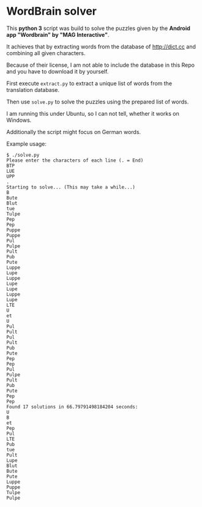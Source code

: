 # WordBrain solver

This __python 3__ script was build to solve the puzzles given by the __Android app "Wordbrain" by "MAG Interactive"__.

It achieves that by extracting words from the database of http://dict.cc and combining all given characters.

Because of their license, I am not able to include the database in this Repo and you have to download it by yourself.

First execute `extract.py` to extract a unique list of words from the translation database.

Then use `solve.py` to solve the puzzles using the prepared list of words.

I am running this under Ubuntu, so I can not tell, whether it works on Windows.

Additionally the script might focus on German words.

Example usage:
```
$ ./solve.py 
Please enter the characters of each line (. = End)
BTP
LUE
UPP
.
Starting to solve... (This may take a while...)
B
Bute
Blut
tue
Tulpe
Pep
Pep
Puppe
Puppe
Pul
Pulpe
Pult
Pub
Pute
Luppe
Lupe
Luppe
Lupe
Lupe
Luppe
Lupe
LTE
U
et
U
Pul
Pult
Pul
Pult
Pub
Pute
Pep
Pep
Pul
Pulpe
Pult
Pub
Pute
Pep
Pep
Found 17 solutions in 66.79791498184204 seconds:
U
B
et
Pep
Pul
LTE
Pub
tue
Pult
Lupe
Blut
Bute
Pute
Luppe
Puppe
Tulpe
Pulpe
```
